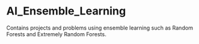 # AI_Ensemble_Learning
Contains projects and problems using ensemble learning such as Random Forests and Extremely Random Forests. 
